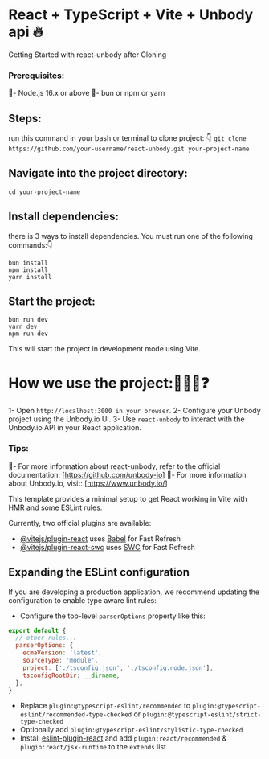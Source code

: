 # React + TypeScript + Vite + Unbody api 🔥

Getting Started with react-unbody after Cloning
 ### Prerequisites:
📌- Node.js 16.x or above
📌- bun or npm or yarn

## Steps:
run this command in your bash or terminal to clone project: 👇
``` git clone https://github.com/your-username/react-unbody.git your-project-name ```

## Navigate into the project directory:
``` cd your-project-name ```

## Install dependencies:
there is 3 ways to install dependencies. You must run one of the following commands:👇
```
bun install
npm install
yarn install
```

## Start the project:
```
bun run dev
yarn dev
npm run dev
```
This will start the project in development mode using Vite.

# How we use the project:🤔🤷‍♀️❓
1- Open `http://localhost:3000 in your browser`.
2- Configure your Unbody project using the Unbody.io UI.
3- Use `react-unbody` to interact with the Unbody.io API in your React application.

### Tips:
📌- For more information about react-unbody, refer to the official documentation: [https://github.com/unbody-io]
📌- For more information about Unbody.io, visit: [https://www.unbody.io/]








This template provides a minimal setup to get React working in Vite with HMR and some ESLint rules.

Currently, two official plugins are available:

- [@vitejs/plugin-react](https://github.com/vitejs/vite-plugin-react/blob/main/packages/plugin-react/README.md) uses [Babel](https://babeljs.io/) for Fast Refresh
- [@vitejs/plugin-react-swc](https://github.com/vitejs/vite-plugin-react-swc) uses [SWC](https://swc.rs/) for Fast Refresh

## Expanding the ESLint configuration

If you are developing a production application, we recommend updating the configuration to enable type aware lint rules:

- Configure the top-level `parserOptions` property like this:

```js
export default {
  // other rules...
  parserOptions: {
    ecmaVersion: 'latest',
    sourceType: 'module',
    project: ['./tsconfig.json', './tsconfig.node.json'],
    tsconfigRootDir: __dirname,
  },
}
```

- Replace `plugin:@typescript-eslint/recommended` to `plugin:@typescript-eslint/recommended-type-checked` or `plugin:@typescript-eslint/strict-type-checked`
- Optionally add `plugin:@typescript-eslint/stylistic-type-checked`
- Install [eslint-plugin-react](https://github.com/jsx-eslint/eslint-plugin-react) and add `plugin:react/recommended` & `plugin:react/jsx-runtime` to the `extends` list
